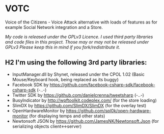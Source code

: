 # VOTC
Voice of the Citizens - Voice Attack alternative with loads of features as for example Social Network integration and a Store.

*My code is released under the GPLv3 Licence. I used third party libraries and code files in this project.
Those may or may not be released under GPLv3
Please keep this in mind if you fork/redistribute it.*


## H2 I'm using the following 3rd party libraries:

* InputManager.dll by Shynet, released under the CPOL 1.02 (Basic Mouse/Keyboard hook, being replaced as its buggy)
* Facebook SDK by https://github.com/facebook-csharp-sdk/facebook-csharp-sdk (-..-)
* Twitter SDK by https://github.com/danielcrenna/tweetsharp (-..-)
* BusyIndicator by http://wpftoolkit.codeplex.com/ (for the store loading)
* SlimDX by https://github.com/SlimDX/SlimDX (for the overlay test)
* OpenHardwareMonitor by https://github.com/spl0k/open-hardware-monitor (for displaying temps and other stats)
* Newtonsoft JSON by https://github.com/JamesNK/Newtonsoft.Json (for serializing objects client<->server)
